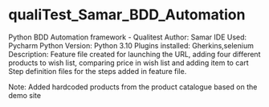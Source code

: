 # qualiTest_Samar_BDD_Automation
Python BDD Automation framework - Qualitest
Author: Samar
IDE Used: Pycharm
Python Version: Python 3.10
Plugins installed: Gherkins,selenium
Description:
Feature file created for launching the URL, adding four different products to wish list, comparing price in wish list and adding item to cart
Step definition files for the steps added in feature file.

Note:
Added hardcoded products from the product catalogue based on the demo site
